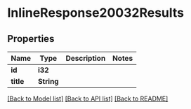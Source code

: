 # InlineResponse20032Results

## Properties

Name | Type | Description | Notes
------------ | ------------- | ------------- | -------------
**id** | **i32** |  | 
**title** | **String** |  | 

[[Back to Model list]](../README.md#documentation-for-models) [[Back to API list]](../README.md#documentation-for-api-endpoints) [[Back to README]](../README.md)


